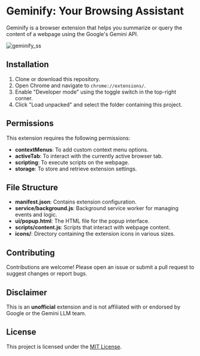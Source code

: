 # Geminify: Your Browsing Assistant

Geminify is a browser extension that helps you summarize or query the content of a webpage using the Google's Gemini API.

![geminify_ss](https://github.com/user-attachments/assets/7615b151-51be-4363-8303-b45aa216ca9c)


## Installation

1. Clone or download this repository.
2. Open Chrome and navigate to `chrome://extensions/`.
3. Enable "Developer mode" using the toggle switch in the top-right corner.
4. Click "Load unpacked" and select the folder containing this project.

## Permissions

This extension requires the following permissions:

- **contextMenus**: To add custom context menu options.
- **activeTab**: To interact with the currently active browser tab.
- **scripting**: To execute scripts on the webpage.
- **storage**: To store and retrieve extension settings.

## File Structure

- **manifest.json**: Contains extension configuration.
- **service/background.js**: Background service worker for managing events and logic.
- **ui/popup.html**: The HTML file for the popup interface.
- **scripts/content.js**: Scripts that interact with webpage content.
- **icons/**: Directory containing the extension icons in various sizes.

## Contributing

Contributions are welcome! Please open an issue or submit a pull request to suggest changes or report bugs.

## Disclaimer

This is an **unofficial** extension and is not affiliated with or endorsed by Google or the Gemini LLM team.

## License

This project is licensed under the [MIT License](LICENSE).
